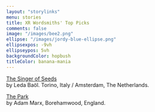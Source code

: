 ```yaml
---
layout: "storylinks"
menu: stories
title: XR Wordsmiths' Top Picks
comments: false
image: "/images/bee2.png"
ellipse: "/images/jordy-blue-ellipse.png"
ellipsexpos: -9vh
ellipseypos: 5vh
backgroundColor: hopbush
titleColor: banana-mania
---
```

<p><a class=storylink href="/stories/singer-of-seeds">The Singer of Seeds</a><br>
by Leda Baöl. Torino, Italy / Amsterdam, The Netherlands.</p>

<p><a class=storylink href="/stories/the-park">The Park</a><br>
by Adam Marx, Borehamwood, England. </p>




